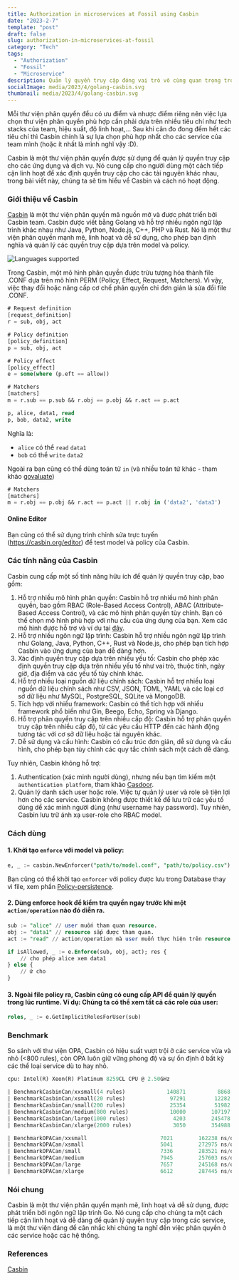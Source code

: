 ```yaml
---
title: Authorization in microservices at Fossil using Casbin
date: "2023-2-7"
template: "post"
draft: false
slug: authorization-in-microservices-at-fossil
category: "Tech"
tags:
  - "Authorization"
  - "Fossil"
  - "Microservice"
description: Quản lý quyền truy cập đóng vai trò vô cùng quan trọng trong việc bảo mật hệ thống và dữ liệu của người dùng. Tuy nhiên, việc thực hiện phân quyền trong các ứng dụng phức tạp lại không phải là điều đơn giản. Để giải quyết vấn đề này, nhiều thư viện phân quyền đã được phát triển như OPA, Keycloak, Shiro,...  và Casbin chính là một ứng cử viên nổi bậc trong số đó.
socialImage: media/2023/4/golang-casbin.svg
thumbnail: media/2023/4/golang-casbin.svg
---
```


Mỗi thư viện phân quyền đều có ưu điểm và nhược điểm riêng nên việc lựa chọn thư viện phân quyền phù hợp cần phải dựa trên nhiều tiêu chí như tech stacks của team, hiệu suất, độ linh hoạt,… Sau khi cân đo đong đếm hết các tiêu chí thì Casbin chính là sự lựa chọn phù hợp nhất cho các service của team mình (hoặc ít nhất là mình nghĩ vậy :D).

Casbin là một thư viện phân quyền được sử dụng để quản lý quyền truy cập cho các ứng dụng và dịch vụ. Nó cung cấp cho người dùng một cách tiếp cận linh hoạt để xác định quyền truy cập cho các tài nguyên khác nhau, trong bài viết này, chúng ta sẽ tìm hiểu về Casbin và cách nó hoạt động.

### Giới thiệu về Casbin
[Casbin](https://casbin.org/) là một thư viện phân quyền mã nguồn mở và được phát triển bởi Casbin team. Casbin được viết bằng Golang và hỗ trợ nhiều ngôn ngữ lập trình khác nhau như Java, Python, Node.js, C++, PHP và Rust. Nó là một thư viện phân quyền mạnh mẽ, linh hoạt và dễ sử dụng, cho phép bạn định nghĩa và quản lý các quyền truy cập dựa trên model và policy.

![Languages supported](/media/2023/4/casbin-languages.png)

Trong Casbin, một mô hình phân quyền được trừu tượng hóa thành file .CONF dựa trên mô hình PERM (Policy, Effect, Request, Matchers). Vì vậy, việc thay đổi hoặc nâng cấp cơ chế phân quyền chỉ đơn giản là sửa đổi file .CONF.

```sql
# Request definition
[request_definition]
r = sub, obj, act

# Policy definition
[policy_definition]
p = sub, obj, act

# Policy effect
[policy_effect]
e = some(where (p.eft == allow))

# Matchers
[matchers]
m = r.sub == p.sub && r.obj == p.obj && r.act == p.act
```

```sql
p, alice, data1, read
p, bob, data2, write
```

Nghĩa là:

- `alice` có thể `read` `data1`
- `bob` có thể  `write` `data2`

Ngoài ra bạn cũng có thể dùng toán tử `in` (và nhiều toán tử khác - tham khảo [govaluate](https://github.com/Knetic/govaluate#what-operators-and-types-does-this-support))


```sql
# Matchers
[matchers]
m = r.obj == p.obj && r.act == p.act || r.obj in ('data2', 'data3')
```
#### Online Editor
Bạn cũng có thể sử dụng trình chỉnh sửa trực tuyến (https://casbin.org/editor) để test model và policy của Casbin.

### Các tính năng của Casbin
Casbin cung cấp một số tính năng hữu ích để quản lý quyền truy cập, bao gồm:

1. Hỗ trợ nhiều mô hình phân quyền:
Casbin hỗ trợ nhiều mô hình phân quyền, bao gồm RBAC (Role-Based Access Control), ABAC (Attribute-Based Access Control), và các mô hình phân quyền tùy chỉnh. Bạn có thể chọn mô hình phù hợp với nhu cầu của ứng dụng của bạn. Xem các mô hình được hỗ trợ và ví dụ tại [đây](https://github.com/casbin/casbin/tree/master/examples).
2. Hỗ trợ nhiều ngôn ngữ lập trình:
Casbin hỗ trợ nhiều ngôn ngữ lập trình như Golang, Java, Python, C++, Rust và Node.js, cho phép bạn tích hợp Casbin vào ứng dụng của bạn dễ dàng hơn.
3. Xác định quyền truy cập dựa trên nhiều yếu tố:
Casbin cho phép xác định quyền truy cập dựa trên nhiều yếu tố như vai trò, thuộc tính, ngày giờ, địa điểm và các yếu tố tùy chỉnh khác.
4. Hỗ trợ nhiều loại nguồn dữ liệu chính sách:
Casbin hỗ trợ nhiều loại nguồn dữ liệu chính sách như CSV, JSON, TOML, YAML và các loại cơ sở dữ liệu như MySQL, PostgreSQL, SQLite và MongoDB.
5. Tích hợp với nhiều framework:
Casbin có thể tích hợp với nhiều framework phổ biến như Gin, Beego, Echo, Spring và Django.
6. Hỗ trợ phân quyền truy cập trên nhiều cấp độ:
Casbin hỗ trợ phân quyền truy cập trên nhiều cấp độ, từ các yêu cầu HTTP đến các hành động tương tác với cơ sở dữ liệu hoặc tài nguyên khác.
7. Dễ sử dụng và cấu hình:
Casbin có cấu trúc đơn giản, dễ sử dụng và cấu hình, cho phép bạn tùy chỉnh các quy tắc chính sách một cách dễ dàng.

Tuy nhiên, Casbin không hỗ trợ:
1. Authentication (xác minh người dùng), nhưng nếu bạn tìm kiếm một `authentication platform`, tham khảo [Casdoor](https://casdoor.org/).
2. Quản lý danh sách user hoặc role. Việc tự quản lý user và role sẽ tiện lợi hơn cho các service. Casbin không được thiết kế để lưu trữ các yếu tố dùng dể xác minh người dùng (như username hay password). Tuy nhiên, Casbin lưu trữ ánh xạ user-role cho RBAC model.

### Cách dùng

#### 1. Khởi tạo `enforce` với model và policy:

```sql
e, _ := casbin.NewEnforcer("path/to/model.conf", "path/to/policy.csv")
```

Bạn cũng có thể khởi tạo `enforcer` với policy được lưu trong Database thay vì file, xem phần [Policy-persistence](https://github.com/casbin/casbin#policy-persistence).

#### 2. Dùng enforce hook để kiểm tra quyền ngay trước khi một `action/operation` nào đó diễn ra.

```sql
sub := "alice" // user muốn tham quan resource.
obj := "data1" // resource sắp được tham quan.
act := "read" // action/operation mà user muốn thực hiện trên resource.

if isAllowed, _ := e.Enforce(sub, obj, act); res {
    // cho phép alice xem data1
} else {
    // ứ cho
}
```

#### 3. Ngoài file policy ra, Casbin cũng có cung cấp API để quản lý quyền trong lúc runtime. Ví dụ: Chúng ta có thể xem tất cả các role của user:

```sql
roles, _ := e.GetImplicitRolesForUser(sub)
```

### Benchmark

So sánh với thư viện OPA, Casbin có hiệu suất vượt trội ở các service vừa và nhỏ (<800 rules), còn OPA luôn giữ vững phong độ và sự ổn định ở bất kỳ các thể loại service dù to hay nhỏ.

```sql
cpu: Intel(R) Xeon(R) Platinum 8259CL CPU @ 2.50GHz
```

```sql
| BenchmarkCasbinCan/xxsmall(4 rules)         	  140871	      8868 ns/op	    1790 B/op	      26 allocs/op
| BenchmarkCasbinCan/xsmall(20 rules)          	   97291	     12282 ns/op	    2370 B/op	      42 allocs/op
| BenchmarkCasbinCan/small(200 rules)              25354	     51982 ns/op	    9149 B/op	     222 allocs/op
| BenchmarkCasbinCan/medium(800 rules)             10000	    107197 ns/op	   16631 B/op	     422 allocs/op
| BenchmarkCasbinCan/large(1000 rules)              4203	    245478 ns/op	   38426 B/op	    1029 allocs/op
| BenchmarkCasbinCan/xlarge(2000 rules)             3050	    354988 ns/op	   73992 B/op	    1997 allocs/op
```

```sql
| BenchmarkOPACan/xxsmall         	            7021	    162238 ns/op	   35553 B/op	     695 allocs/op
| BenchmarkOPACan/xsmall          	            5041	    272975 ns/op	   34693 B/op	     686 allocs/op
| BenchmarkOPACan/small           	            7336	    283521 ns/op	   34510 B/op	     684 allocs/op
| BenchmarkOPACan/medium          	            7945	    257603 ns/op	   34496 B/op	     684 allocs/op
| BenchmarkOPACan/large           	            7657	    245168 ns/op	   34490 B/op	     685 allocs/op
| BenchmarkOPACan/xlarge          	            6612	    287445 ns/op	   34489 B/op	     685 allocs/op
```

### Nói chung
Casbin là một thư viện phân quyền mạnh mẽ, linh hoạt và dễ sử dụng, được phát triển bởi ngôn ngữ lập trình Go. Nó cung cấp cho chúng ta một cách tiếp cận linh hoạt và dễ dàng để quản lý quyền truy cập trong các service, là một thư viện đáng để cân nhắc khi chúng ta nghĩ đến việc phân quyền ở các service hoặc các hệ thống.

### References

[Casbin](https://casbin.org/)
